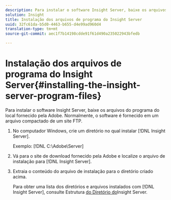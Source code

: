 ```yaml
---
description: Para instalar o software Insight Server, baixe os arquivos do programa do local fornecido pela Adobe. Normalmente, o software é fornecido em um arquivo compactado de um site FTP.
solution: Insight
title: Instalação dos arquivos de programa do Insight Server
uuid: 32fc61da-b5d0-4463-b655-d4e99ad960d4
translation-type: tm+mt
source-git-commit: aec1f7b14198cdde91f61d490a235022943bfedb

---
```



# Instalação dos arquivos de programa do Insight Server{#installing-the-insight-server-program-files}

Para instalar o software Insight Server, baixe os arquivos do programa do local fornecido pela Adobe. Normalmente, o software é fornecido em um arquivo compactado de um site FTP.

1. No computador Windows, crie um diretório no qual instalar [!DNL Insight Server].

   Exemplo: [!DNL C:\Adobe\Server]

1. Vá para o site de download fornecido pela Adobe e localize o arquivo de instalação para [!DNL Insight Server].
1. Extraia o conteúdo do arquivo de instalação para o diretório criado acima.

   Para obter uma lista dos diretórios e arquivos instalados com [!DNL Insight Server], consulte Estrutura [do Diretório do](../../../../home/c-inst-svr/c-cfg-stgs-ref/c-ins-svr-dir-str.md#concept-5bcc8cf6d4d44fa6be43a97d23d1a20c)Insight Server.

